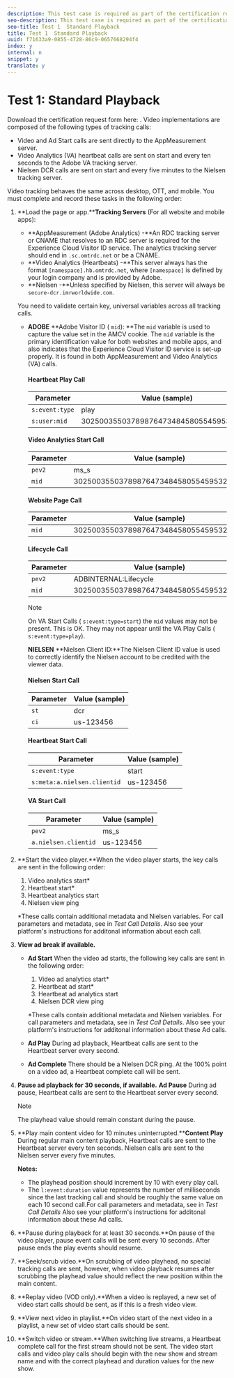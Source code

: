 ```yaml
---
description: This test case is required as part of the certification request form and validates general playback and sequencing.
seo-description: This test case is required as part of the certification request form and validates general playback and sequencing.
seo-title: Test 1  Standard Playback
title: Test 1  Standard Playback
uuid: f71633a9-0855-4728-86c9-0657668294f4
index: y
internal: n
snippet: y
translate: y
---
```


# Test 1: Standard Playback

Download the certification request form here: [](c_dcr_cert_req_form.md). 
Video implementations are composed of the following types of tracking calls:

* Video and Ad Start calls are sent directly to the AppMeasurement server.
* Video Analytics (VA) heartbeat calls are sent on start and every ten seconds to the Adobe VA tracking server.
* Nielsen DCR calls are sent on start and every five minutes to the Nielsen tracking server.

Video tracking behaves the same across desktop, OTT, and mobile.
You must complete and record these tasks in the following order:

1. **Load the page or app.****Tracking Servers** (For all website and mobile apps): 

    * **AppMeasurement (Adobe Analytics) -**An RDC tracking server or CNAME that resolves to an RDC server is required for the Experience Cloud Visitor ID service. The analytics tracking server should end in `.sc.omtrdc.net` or be a CNAME. <!-- [This link is bad] For more information, see 
<a href="https://marketing.adobe.com/resources/help/kb/en_US/analytics/kb/determining-data-center.html" format="html" scope="external">Correctly populate the trackingServer and trackingServerSecure variable</a>. -->
    * **Video Analytics (Heartbeats) -**This server always has the format `[namespace].hb.omtrdc.net`, where `[namespace]` is defined by your login company and is provided by Adobe.
    * **Nielsen -**Unless specified by Nielsen, this server will always be `secure-dcr.imrworldwide.com`.

   You need to validate certain key, universal variables across all tracking calls.

    * **ADOBE**
      **Adobe Visitor ID ( `mid`): **The `mid` variable is used to capture the value set in the AMCV cookie. The `mid` variable is the primary identification value for both websites and mobile apps, and also indicates that the Experience Cloud Visitor ID service is set-up properly. It is found in both AppMeasurement and Video Analytics (VA) calls.


      #### Heartbeat Play Call
      | Parameter |Value (sample) |
      |---|---|
      | `s:event:type` |play |
      | `s:user:mid` |30250035503789876473484580554595324209 |


      #### Video Analytics Start Call
      | Parameter |Value (sample) |
      |---|---|
      | `pev2` |ms_s |
      | `mid` |30250035503789876473484580554595324209 |


      #### Website Page Call
      | Parameter |Value (sample) |
      |---|---|
      | `mid` |30250035503789876473484580554595324209 |


      #### Lifecycle Call
      | Parameter |Value (sample) |
      |---|---|
      | `pev2` |ADBINTERNAL:Lifecycle |
      | `mid` |30250035503789876473484580554595324209 |


      >[!NOTE]
      >
      >On VA Start Calls ( `s:event:type=start`) the `mid` values may not be present. This is OK. They may not appear until the VA Play Calls ( `s:event:type=play`).

      **NIELSEN**
      **Nielsen Client ID:**The Nielsen Client ID value is used to correctly identify the Nielsen account to be credited with the viewer data.


      #### Nielsen Start Call
      | Parameter |Value (sample) |
      |---|---|
      | `st` |dcr |
      | `ci` |us-123456 |


      #### Heartbeat Start Call
      | Parameter |Value (sample) |
      |---|---|
      | `s:event:type` |start |
      | `s:meta:a.nielsen.clientid` |us-123456 |


      #### VA Start Call
      | Parameter |Value (sample) |
      |---|---|
      | `pev2` |ms_s |
      | `a.nielsen.clientid` |us-123456 |



1. **Start the video player.**When the video player starts, the key calls are sent in the following order:

    1. Video analytics start*
    1. Heartbeat start*
    1. Heartbeat analytics start
    1. Nielsen view ping

   *These calls contain additional metadata and Nielsen variables. For call parameters and metadata, see [](c_dcr_test-call-details.md#section_qts_xff_f2b) in *Test Call Details*.
   Also see your platform's [](c_dcr_implementation.md) instructions for additonal information about each call. 

1. **View ad break if available.** 
    * **Ad Start** 
      When the video ad starts, the following key calls are sent in the following order:
    
        1. Video ad analytics start*
        1. Heartbeat ad start*
        1. Heartbeat ad analytics start
        1. Nielsen DCR view ping

      *These calls contain additional metadata and Nielsen variables. For call parameters and metadata, see [](c_dcr_test-call-details.md#section_wz3_yff_f2b) in *Test Call Details*.
      Also see your platform's [](c_dcr_implementation.md) instructions for additonal information about these Ad calls.

    * **Ad Play** 
      During ad playback, Heartbeat calls are sent to the Heartbeat server every second.

    * **Ad Complete** 
      There should be a Nielsen DCR ping. At the 100% point on a video ad, a Heartbeat complete call will be sent.


1. **Pause ad playback for 30 seconds, if available.** **Ad Pause** 
   During ad pause, Heartbeat calls are sent to the Heartbeat server every second.

   >[!NOTE]
   >
   >The playhead value should remain constant during the pause.

1. **Play main content video for 10 minutes uninterrupted.****Content Play** 
   During regular main content playback, Heartbeat calls are sent to the Heartbeat server every ten seconds. Nielsen calls are sent to the Nielsen server every five minutes.

   **Notes:**

    * The playhead position should increment by 10 with every play call.
    * The `l:event:duration` value represents the number of milliseconds since the last tracking call and should be roughly the same value on each 10 second call.For call parameters and metadata, see [](c_dcr_test-call-details.md#section_u1l_1gf_f2b) in *Test Call Details*
      Also see your platform's [](c_dcr_implementation.md) instructions for additonal information about these Ad calls.



1. **Pause during playback for at least 30 seconds.**On pause of the video player, pause event calls will be sent every 10 seconds. After pause ends the play events should resume.

1. **Seek/scrub video.**On scrubbing of video playhead, no special tracking calls are sent, however, when video playback resumes after scrubbing the playhead value should reflect the new position within the main content.

1. **Replay video (VOD only).**When a video is replayed, a new set of video start calls should be sent, as if this is a fresh video view.

1. **View next video in playlist.**On video start of the next video in a playlist, a new set of video start calls should be sent.

1. **Switch video or stream.**When switching live streams, a Heartbeat complete call for the first stream should not be sent. The video start calls and video play calls should begin with the new show and stream name and with the correct playhead and duration values for the new show.


